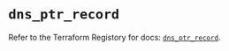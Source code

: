 # `dns_ptr_record`

Refer to the Terraform Registory for docs: [`dns_ptr_record`](https://www.terraform.io/docs/providers/dns/r/ptr_record).
